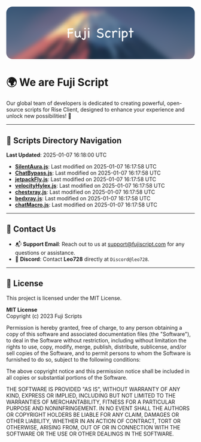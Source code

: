 ![Banner](.github/b.webp)

# 🌍 **We are Fuji Script**

Our global team of developers is dedicated to creating powerful, open-source scripts for Rise Client, designed to enhance your experience and unlock new possibilities! 🌟

---
<!-- SCRIPTS_NAVIGATION_START -->
## 📂 **Scripts Directory Navigation**

**Last Updated**: 2025-01-07 16:18:00 UTC

- **[SilentAura.js](scripts/SilentAura.js)**: Last modified on 2025-01-07 16:17:58 UTC
- **[ChatBypass.js](scripts/ChatBypass.js)**: Last modified on 2025-01-07 16:17:58 UTC
- **[jetpackFly.js](scripts/jetpackFly.js)**: Last modified on 2025-01-07 16:17:58 UTC
- **[velocityHylex.js](scripts/velocityHylex.js)**: Last modified on 2025-01-07 16:17:58 UTC
- **[chestxray.js](scripts/chestxray.js)**: Last modified on 2025-01-07 16:17:58 UTC
- **[bedxray.js](scripts/bedxray.js)**: Last modified on 2025-01-07 16:17:58 UTC
- **[chatMacro.js](scripts/chatMacro.js)**: Last modified on 2025-01-07 16:17:58 UTC

<!-- SCRIPTS_NAVIGATION_END -->

---

## 💬 **Contact Us**  
- 📬 **Support Email**: Reach out to us at [support@fujiscript.com](mailto:support@fujiscript.com) for any questions or assistance.  
- 💬 **Discord**: Contact **Leo728** directly at `Discord@leo728`.

---

## 📜 **License**

This project is licensed under the MIT License.  

**MIT License**  
Copyright (c) 2023 Fuji Scripts  

Permission is hereby granted, free of charge, to any person obtaining a copy of this software and associated documentation files (the "Software"), to deal in the Software without restriction, including without limitation the rights to use, copy, modify, merge, publish, distribute, sublicense, and/or sell copies of the Software, and to permit persons to whom the Software is furnished to do so, subject to the following conditions:  

The above copyright notice and this permission notice shall be included in all copies or substantial portions of the Software.  

THE SOFTWARE IS PROVIDED "AS IS", WITHOUT WARRANTY OF ANY KIND, EXPRESS OR IMPLIED, INCLUDING BUT NOT LIMITED TO THE WARRANTIES OF MERCHANTABILITY, FITNESS FOR A PARTICULAR PURPOSE AND NONINFRINGEMENT. IN NO EVENT SHALL THE AUTHORS OR COPYRIGHT HOLDERS BE LIABLE FOR ANY CLAIM, DAMAGES OR OTHER LIABILITY, WHETHER IN AN ACTION OF CONTRACT, TORT OR OTHERWISE, ARISING FROM, OUT OF OR IN CONNECTION WITH THE SOFTWARE OR THE USE OR OTHER DEALINGS IN THE SOFTWARE.  

